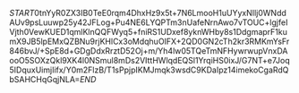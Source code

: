 $START$0tnYyR0ZX3IB0TeE0rqm4DhxHz9x5t+7N6LmooH1uUYyxNIlj0WNddAUv9psLuuwp25y42JFLog+Pu4NE6LYQPTm3nUafeNrnAwo7vTOUC+lgjfeIVjth0VewKUED1qmlKlnQQFWyq5+fniRS1UDxef8yknWHby8s1DdgmaprF1kumX9JB5lpEMxQZBNu9rjKHlCx3oMdqhuOIFX+2QD0GN2cTh2kr3RMKmYsFr846bvJ/+SpE8d+GDgDdxRrztD52Oj+m/Yh4lw05TQeTmNFHywrwupVnxDAooO5SOXzQkl9XK4l0NSmul8mDs2VIttHWlqdEQSl1YrqiHS0ixJ/G7NT+e7Joq5IDquxUimjIifx/Y0m2FlzB/T1sPpjpIKMJmqk3wsdC9KDaIpz14imekoCgaRdQbSAHCHqGqjNLA=$END$